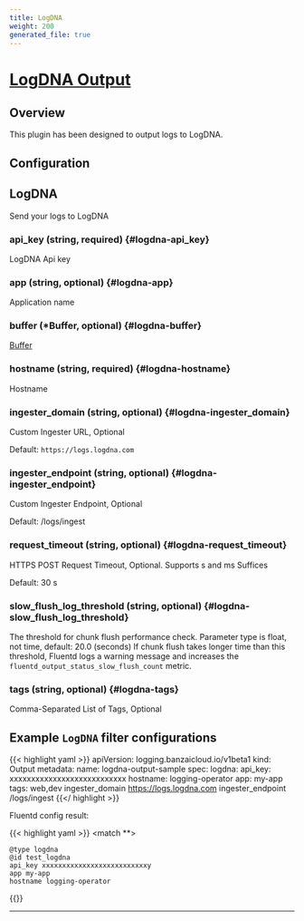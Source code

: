 ```yaml
---
title: LogDNA
weight: 200
generated_file: true
---
```


# [LogDNA Output](https://github.com/logdna/fluent-plugin-logdna)
## Overview
 This plugin has been designed to output logs to LogDNA.

## Configuration
## LogDNA

Send your logs to LogDNA

### api_key (string, required) {#logdna-api_key}

LogDNA Api key 


### app (string, optional) {#logdna-app}

Application name 


### buffer (*Buffer, optional) {#logdna-buffer}

[Buffer](../buffer/) 


### hostname (string, required) {#logdna-hostname}

Hostname 


### ingester_domain (string, optional) {#logdna-ingester_domain}

Custom Ingester URL, Optional

Default: `https://logs.logdna.com`

### ingester_endpoint (string, optional) {#logdna-ingester_endpoint}

Custom Ingester Endpoint, Optional

Default: /logs/ingest

### request_timeout (string, optional) {#logdna-request_timeout}

HTTPS POST Request Timeout, Optional. Supports s and ms Suffices

Default: 30 s

### slow_flush_log_threshold (string, optional) {#logdna-slow_flush_log_threshold}

The threshold for chunk flush performance check. Parameter type is float, not time, default: 20.0 (seconds) If chunk flush takes longer time than this threshold, Fluentd logs a warning message and increases the `fluentd_output_status_slow_flush_count` metric. 


### tags (string, optional) {#logdna-tags}

Comma-Separated List of Tags, Optional 



## Example `LogDNA` filter configurations

{{< highlight yaml >}}
apiVersion: logging.banzaicloud.io/v1beta1
kind: Output
metadata:
  name: logdna-output-sample
spec:
  logdna:
    api_key: xxxxxxxxxxxxxxxxxxxxxxxxxxx
    hostname: logging-operator
    app: my-app
    tags: web,dev
    ingester_domain https://logs.logdna.com
    ingester_endpoint /logs/ingest
{{</ highlight >}}

Fluentd config result:

{{< highlight yaml >}}
<match **>

	@type logdna
	@id test_logdna
	api_key xxxxxxxxxxxxxxxxxxxxxxxxxxy
	app my-app
	hostname logging-operator

</match>
{{</ highlight >}}


---
